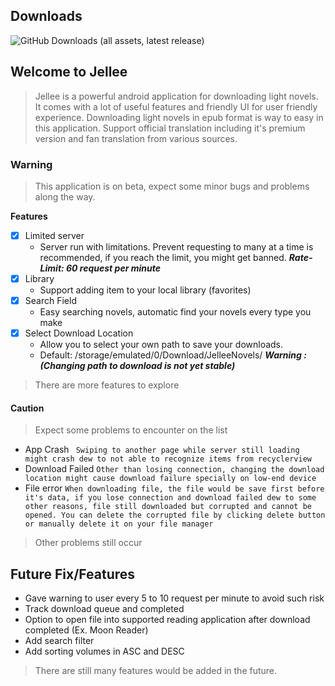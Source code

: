 ## Downloads
![GitHub Downloads (all assets, latest release)](https://img.shields.io/github/downloads/WarLock03/https%3A%2F%2Fgithub.com%2FWarLock03%2FJellee%2Freleases%2Fdownload%2F1.1_beta%2FJelleeNovels.apk/latest/total?sort=date&style=for-the-badge&logo=Android)

## Welcome to Jellee
> Jellee is a powerful android application for downloading light novels. It comes with a lot of useful features and friendly UI for user friendly experience.
> Downloading light novels in epub format is way to easy in this application. Support official translation including it's premium version and fan translation from various sources.

### Warning
> This application is on beta, expect some minor bugs and problems along the way.

**Features**

- [x] Limited server
     - Server run with limitations. Prevent requesting to many at a time is recommended, if you reach the limit, you might get banned. 
     _**Rate-Limit: 60 request per minute**_
- [x] Library
     - Support adding item to your local library (favorites)
- [x] Search Field
     - Easy searching novels, automatic find your novels every type you make
- [x] Select Download Location
     - Allow you to select your own path to save your downloads.
     - Default: /storage/emulated/0/Download/JelleeNovels/
      **_Warning : (Changing path to download is not yet stable)_**
> There are more features to explore

#### Caution
> Expect some problems to encounter on the list
- App Crash
   ` Swiping to another page while server still loading might crash dew to not able to recognize items from recyclerview`
- Download Failed
   ` Other than losing connection, changing the download location might cause download failure specially on low-end device `
- File error
  ` When downloading file, the file would be save first before it's data, if you lose connection and download failed dew to some other reasons, file still downloaded but corrupted and cannot be opened. You can delete the corrupted file by clicking delete button or manually delete it on your file manager `
> Other problems still occur

## Future Fix/Features
- Gave warning to user every 5 to 10 request per minute to avoid such risk
- Track download queue and completed
- Option to open file into supported reading application after download completed (Ex. Moon Reader)
- Add search filter
- Add sorting volumes in ASC and DESC

> There are still many features would be added in the future.
